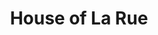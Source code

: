 ---
title: "House of La Rue"
url: /provincetown/house-of-la-rue-commercial-street/
shop: Kleidung
---